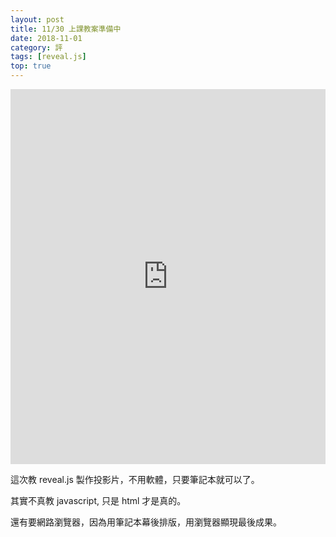 ```yaml
---
layout: post
title: 11/30 上課教案準備中
date: 2018-11-01
category: 評
tags: [reveal.js]
top: true
---
```


<iframe src="https://doltegg.github.io/egg/demonstration.html" width="100%" height="600" frameborder="0"></iframe>


<!--more-->
這次教 reveal.js 製作投影片，不用軟體，只要筆記本就可以了。

其實不真教 javascript, 只是 html 才是真的。

還有要網路瀏覽器，因為用筆記本幕後排版，用瀏覽器顯現最後成果。
